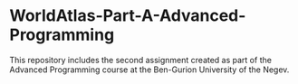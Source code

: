 # WorldAtlas-Part-A-Advanced-Programming
This repository includes the second assignment created as part of the Advanced Programming course at the Ben-Gurion University of the Negev.
